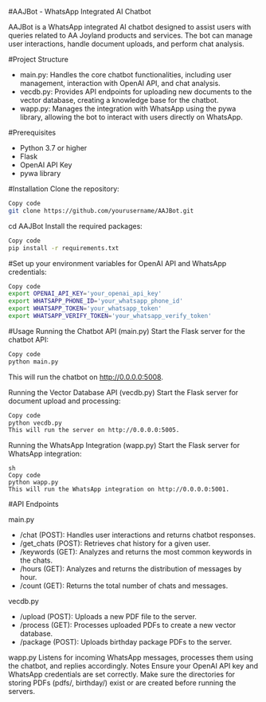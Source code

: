 #AAJBot - WhatsApp Integrated AI Chatbot

AAJBot is a WhatsApp integrated AI chatbot designed to assist users with queries related to AA Joyland products and services. The bot can manage user interactions, handle document uploads, and perform chat analysis.

#Project Structure
- main.py: Handles the core chatbot functionalities, including user management, interaction with OpenAI API, and chat analysis.
- vecdb.py: Provides API endpoints for uploading new documents to the vector database, creating a knowledge base for the chatbot.
- wapp.py: Manages the integration with WhatsApp using the pywa library, allowing the bot to interact with users directly on WhatsApp.
  
#Prerequisites
- Python 3.7 or higher
- Flask
- OpenAI API Key
- pywa library

#Installation
Clone the repository:

```sh
Copy code
git clone https://github.com/yourusername/AAJBot.git
```
cd AAJBot
Install the required packages:

```sh
Copy code
pip install -r requirements.txt
```
#Set up your environment variables for OpenAI API and WhatsApp credentials:

```sh
Copy code
export OPENAI_API_KEY='your_openai_api_key'
export WHATSAPP_PHONE_ID='your_whatsapp_phone_id'
export WHATSAPP_TOKEN='your_whatsapp_token'
export WHATSAPP_VERIFY_TOKEN='your_whatsapp_verify_token'
```
#Usage
Running the Chatbot API (main.py)
Start the Flask server for the chatbot API:

```sh
Copy code
python main.py
```
This will run the chatbot on http://0.0.0.0:5008.

Running the Vector Database API (vecdb.py)
Start the Flask server for document upload and processing:

```sh
Copy code
python vecdb.py
This will run the server on http://0.0.0.0:5005.
```
Running the WhatsApp Integration (wapp.py)
Start the Flask server for WhatsApp integration:
```
sh
Copy code
python wapp.py
This will run the WhatsApp integration on http://0.0.0.0:5001.
```
#API Endpoints

main.py
- /chat (POST): Handles user interactions and returns chatbot responses.
- /get_chats (POST): Retrieves chat history for a given user.
- /keywords (GET): Analyzes and returns the most common keywords in the chats.
- /hours (GET): Analyzes and returns the distribution of messages by hour.
- /count (GET): Returns the total number of chats and messages.

vecdb.py
- /upload (POST): Uploads a new PDF file to the server.
- /process (GET): Processes uploaded PDFs to create a new vector database.
- /package (POST): Uploads birthday package PDFs to the server.

wapp.py
Listens for incoming WhatsApp messages, processes them using the chatbot, and replies accordingly.
Notes
Ensure your OpenAI API key and WhatsApp credentials are set correctly.
Make sure the directories for storing PDFs (pdfs/, birthday/) exist or are created before running the servers.

